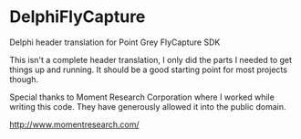# DelphiFlyCapture
Delphi header translation for Point Grey FlyCapture SDK

This isn't a complete header translation, I only did the parts I needed to get things up and running. It should be a good starting point for most projects though.

Special thanks to Moment Research Corporation where I worked while writing this code. They have generously allowed it into the public domain.

http://www.momentresearch.com/

